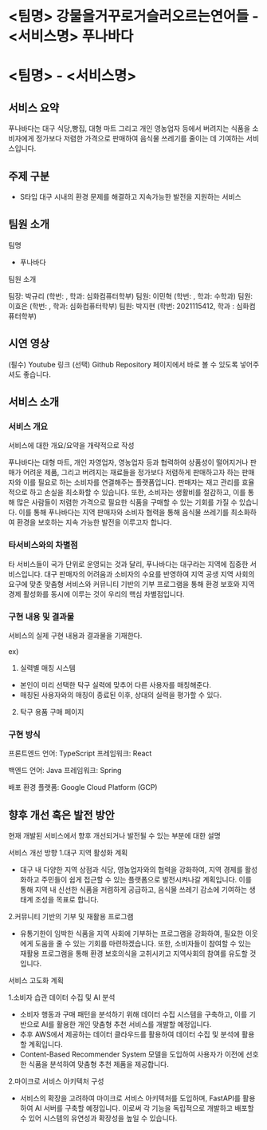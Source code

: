 # <팀명> 강물을거꾸로거슬러오르는연어들 - <서비스명> 푸나바다
# <팀명> - <서비스명>
## 서비스 요약
푸나바다는 대구 식당,빵집, 대형 마트 그리고 개인 영농업자 등에서 버려지는 식품을 소비자에게 정가보다 저렴한 가격으로 판매하여 음식물 쓰레기를 줄이는 데 기여하는 서비스입니다.


## 주제 구분
-	S타입 대구 시내의 환경 문제를 해결하고 지속가능한 발전을 지원하는 서비스 

## 팀원 소개
팀명 
- 푸나바다

팀원 소개

팀장: 박규리 (학번: , 학과: 심화컴퓨터학부)
팀원: 이민혁 (학번: , 학과: 수학과)
팀원: 이효은 (학번: , 학과: 심화컴퓨터학부)
팀원: 박지현 (학번: 2021115412, 학과 : 심화컴퓨터학부)

## 시연 영상
(필수) Youtube 링크
(선택) Github Repository 페이지에서 바로 볼 수 있도록 넣어주셔도 좋습니다.

## 서비스 소개
### 서비스 개요
서비스에 대한 개요/요약을 개략적으로 작성

푸나바다는 대형 마트, 개인 자영업자, 영농업자 등과 협력하여 상품성이 떨어지거나 판매가 어려운 제품, 그리고 버려지는 재료들을 정가보다 저렴하게 판매하고자 하는 판매자와 이를 필요로 하는 소비자를 연결해주는 플랫폼입니다.
 판매자는 재고 관리를 효율적으로 하고 손실을 최소화할 수 있습니다. 또한, 소비자는 생활비를 절감하고, 이를 통해 많은 사람들이 저렴한 가격으로 필요한 식품을 구매할 수 있는 기회를 가질 수 있습니다.
 이를 통해 푸나바다는 지역 판매자와 소비자 협력을 통해 음식물 쓰레기를 최소화하여 환경을 보호하는 지속 가능한 발전을 이루고자 합니다.


### 타서비스와의 차별점
 타 서비스들이 국가 단위로 운영되는 것과 달리, 푸나바다는 대구라는 지역에 집중한 서비스입니다. 대구 판매자의 어려움과 소비자의 수요를 반영하여 지역 공생 지역 사회의 요구에 맞춘 맞춤형 서비스와 커뮤니티 기반의 기부 프로그램을 통해 환경 보호와 지역 경제 활성화를 동시에 이루는 것이 우리의 핵심 차별점입니다.

### 구현 내용 및 결과물
서비스의 실제 구현 내용과 결과물을 기재한다.

ex)
1. 실력별 매칭 시스템
  - 본인이 미리 선택한 탁구 실력에 맞추어 다른 사용자를 매칭해준다.
  - 매칭된 사용자와의 매칭이 종료된 이후, 상대의 실력을 평가할 수 있다.
2. 탁구 용품 구매 페이지

### 구현 방식

프론트엔드
언어: TypeScript
프레임워크: React

백엔드
언어: Java
프레임워크: Spring

배포 환경
플랫폼: Google Cloud Platform (GCP)


## 향후 개선 혹은 발전 방안
현재 개발된 서비스에서 향후 개선되거나 발전될 수 있는 부분에 대한 설명

서비스 개선 방향 
1.대구 지역 활성화 계획
- 대구 내 다양한 지역 상점과 식당, 영농업자와의 협력을 강화하여, 지역 경제를 활성화하고 주민들이 쉽게 접근할 수 있는 플랫폼으로 발전시켜나갈 계획입니다. 이를 통해 지역 내 신선한 식품을 저렴하게 공급하고, 음식물 쓰레기 감소에 기여하는 생태계 조성을 목표로 합니다.

2.커뮤니티 기반의 기부 및 재활용 프로그램
- 유통기한이 임박한 식품을 지역 사회에 기부하는 프로그램을 강화하여, 필요한 이웃에게 도움을 줄 수 있는 기회를 마련하겠습니다. 또한, 소비자들이 참여할 수 있는 재활용 프로그램을 통해 환경 보호의식을 고취시키고 지역사회의 참여를 유도할 것입니다.


서비스 고도화 계획

1.소비자 습관 데이터 수집 및 AI 분석
- 소비자 행동과 구매 패턴을 분석하기 위해 데이터 수집 시스템을 구축하고, 이를 기반으로 AI를 활용한 개인 맞춤형 추천 서비스를 개발할 예정입니다. 
- 추후 AWS에서 제공하는 데이터 클라우드를 활용하여 데이터 수집 및 분석에 활용할 계획입니다.
- Content-Based Recommender System 모델을 도입하여 사용자가 이전에 선호한 식품을 분석하여 맞춤형 추천 제품을 제공합니다.


2.마이크로 서비스 아키텍처 구성
- 서비스의 확장을 고려하여 마이크로 서비스 아키텍처를 도입하며, FastAPI를 활용하여 AI 서버를 구축할 예정입니다. 이로써 각 기능을 독립적으로 개발하고 배포할 수 있어 시스템의 유연성과 확장성을 높일 수 있습니다.
